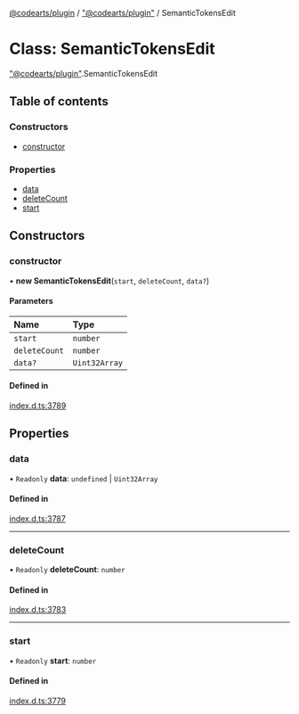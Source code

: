 [@codearts/plugin](../README.md) / ["@codearts/plugin"](../modules/_codearts_plugin_.md) / SemanticTokensEdit

# Class: SemanticTokensEdit

["@codearts/plugin"](../modules/_codearts_plugin_.md).SemanticTokensEdit

## Table of contents

### Constructors

- [constructor](codearts_plugin_.SemanticTokensEdit.md#constructor)

### Properties

- [data](codearts_plugin_.SemanticTokensEdit.md#data)
- [deleteCount](codearts_plugin_.SemanticTokensEdit.md#deletecount)
- [start](codearts_plugin_.SemanticTokensEdit.md#start)

## Constructors

### constructor

• **new SemanticTokensEdit**(`start`, `deleteCount`, `data?`)

#### Parameters

| Name | Type |
| :------ | :------ |
| `start` | `number` |
| `deleteCount` | `number` |
| `data?` | `Uint32Array` |

#### Defined in

[index.d.ts:3789](https://github.com/huaweicloud/cloudide-plugin-api/blob/d4de966/index.d.ts#L3789)

## Properties

### data

• `Readonly` **data**: `undefined` \| `Uint32Array`

#### Defined in

[index.d.ts:3787](https://github.com/huaweicloud/cloudide-plugin-api/blob/d4de966/index.d.ts#L3787)

___

### deleteCount

• `Readonly` **deleteCount**: `number`

#### Defined in

[index.d.ts:3783](https://github.com/huaweicloud/cloudide-plugin-api/blob/d4de966/index.d.ts#L3783)

___

### start

• `Readonly` **start**: `number`

#### Defined in

[index.d.ts:3779](https://github.com/huaweicloud/cloudide-plugin-api/blob/d4de966/index.d.ts#L3779)
